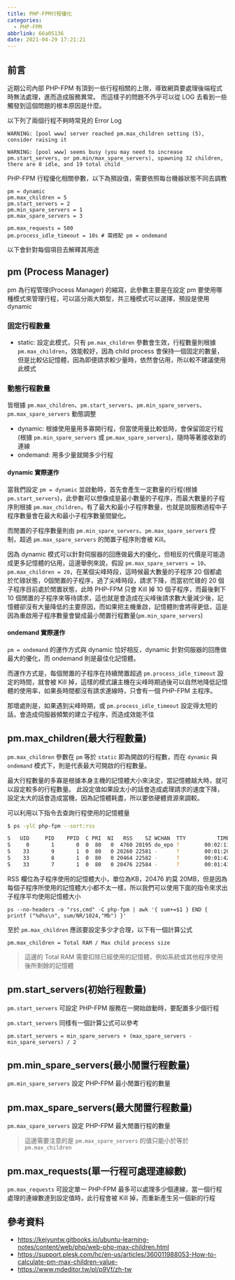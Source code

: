 ```yaml
---
title: PHP-FPM行程優化
categories:
  - PHP-FPM
abbrlink: 66a05136
date: 2021-04-29 17:21:21
---
```


## 前言

近期公司內部 PHP-FPM 有頂到一些行程相關的上限，導致網頁要處理後端程式時無法處理，進而造成服務異常。 而這樣子的問題不外乎可以從 LOG 去看到一些觸發到這個問題的根本原因是什麼。

以下列了兩個行程不夠時常見的 Error Log

```text
WARNING: [pool www] server reached pm.max_children setting (5), consider raising it
```

```text
WARNING: [pool www] seems busy (you may need to increase pm.start_servers, or pm.min/max_spare_servers), spawning 32 children, there are 0 idle, and 19 total child
```

<!--more-->

PHP-FPM 行程優化相關參數，以下為預設值，需要依照每台機器狀態不同去調教

```text
pm = dynamic
pm.max_children = 5
pm.start_servers = 2
pm.min_spare_servers = 1
pm.max_spare_servers = 3

pm.max_requests = 500
pm.process_idle_timeout = 10s # 需搭配 pm = ondemand
```

以下會針對每個項目去解釋其用途

## pm (Process Manager)

pm 為行程管理(Process Manager) 的縮寫，此參數主要是在設定 pm 要使用哪種模式來管理行程，可以區分兩大類型，共三種模式可以選擇，預設是使用 dynamic

### 固定行程數量
- static: 設定此模式，只有 `pm.max_children` 參數會生效，行程數量則根據 `pm.max_children`，效能較好，因為 child process 會保持一個固定的數量，但是比較佔記憶體，因為即便請求較少量時，依然會佔用，所以較不建議使用此模式

### 動態行程數量

皆根據 `pm.max_children`、`pm.start_servers`、`pm.min_spare_servers`、`pm.max_spare_servers` 動態調整

- dynamic: 根據使用量用多寡開行程，但當使用量比較低時，會保留固定行程(根據 `pm.min_spare_servers` 或 `pm.max_spare_servers`)，隨時等著接收新的連線
- ondemand: 用多少量就開多少行程

#### dynamic 實際運作

當我們設定 `pm = dynamic` 並啟動時，首先會產生一定數量的行程(根據 `pm.start_servers`)，此參數可以想像成是最小數量的子程序，而最大數量的子程序則根據 `pm.max_children`，有了最大和最小子程序數量，也就是說服務過程中子程序數量會在最大和最小子程序數量間變化。

而閒置的子程序數量則由 `pm.min_spare_servers`、`pm.max_spare_servers` 控制，超過 `pm.max_spare_servers` 的閒置子程序則會被 Kill。

因為 dynamic 模式可以針對伺服器的回應做最大的優化，但相反的代價是可能造成更多記憶體的佔用，這邊舉例來說，假設 `pm.max_spare_servers = 10`、`pm.max_children = 20`，在某個尖峰時段，這時候最大數量的子程序 20 個都處於忙碌狀態，0個閒置的子程序，過了尖峰時段，請求下降，而當初忙碌的 20 個子程序目前處於閒置狀態，此時 PHP-FPM 只會 Kill 掉 10 個子程序，而最後剩下 10 個閒置的子程序來等待請求，這也就是會造成在尖峰後請求數大量減少後，記憶體卻沒有大量降低的主要原因，而如果把主機重啟，記憶體則會將得更低，這是因為重啟用子程序數量會變成最小閒置行程數量(`pm.min_spare_servers`)

#### ondemand 實際運作

`pm = ondemand` 的運作方式與 dynamic 恰好相反，dynamic 針對伺服器的回應做最大的優化，而 ondemand 則是最佳化記憶體。

而運作方式是，每個閒置的子程序在持續閒置超過 `pm.process_idle_timeout` 設定的時間，就會被 Kill 掉，這樣的模式讓主機在尖峰時期過後可以自然地降低記憶體的使用率，如果長時間都沒有請求連線時，只會有一個 PHP-FPM 主程序。

那壞處則是，如果遇到尖峰時期，或 `pm.process_idle_timeout` 設定得太短的話，會造成伺服器頻繁的建立子程序，而造成效能不佳

## pm.max_children(最大行程數量)

`pm.max_children` 參數在 `pm` 等於 `static` 即為開啟的行程數，而在 `dynamic` 與 `ondemand` 模式下，則是代表最大可開啟的行程數量。

最大行程數量的多寡是根據本身主機的記憶體大小來決定，當記憶體越大時，就可以設定較多的行程數量。 此設定值如果設太小的話會造成處理請求的速度下降，設定太大的話會造成當機，因為記憶體耗盡，所以要依硬體資源來調較。

可以利用以下指令去查詢行程使用的記憶體量

```bash
$ ps -ylC php-fpm --sort:rss

S   UID     PID    PPID  C PRI  NI   RSS    SZ WCHAN  TTY          TIME CMD
S     0       1       0  0  80   0  4760 20195 do_epo ?        00:02:11 php-fpm
S    33       9       1  0  80   0 20260 22581 -      ?        00:01:20 php-fpm
S    33       8       1  0  80   0 20464 22582 -      ?        00:01:42 php-fpm
S    33       7       1  0  80   0 20476 22584 -      ?        00:01:43 php-fpm
```

RSS 欄位為子程序使用的記憶體大小，單位為KB，20476 約莫 20MB，但是因為每個子程序所使用的記憶體大小都不太一樣，所以我們可以使用下面的指令來求出子程序平均使用記憶體大小

```
ps --no-headers -o "rss,cmd" -C php-fpm | awk '{ sum+=$1 } END { printf ("%d%s\n", sum/NR/1024,"Mb") }'
```

至於 `pm.max_children` 應該要設定多少才合理，以下有一個計算公式

```
pm.max_children = Total RAM / Max child process size
```

> 這邊的 Total RAM 需要扣除已經使用的記憶體，例如系統或其他程序使用後所剩餘的記憶體

## pm.start_servers(初始行程數量)

`pm.start_servers` 可設定 PHP-FPM 服務在一開始啟動時，要配置多少個行程

`pm.start_servers` 同樣有一個計算公式可以參考

```
pm.start_servers = min_spare_servers + (max_spare_servers - min_spare_servers) / 2
```

## pm.min_spare_servers(最小閒置行程數量)

`pm.min_spare_servers` 設定 PHP-FPM 最小閒置行程的數量

## pm.max_spare_servers(最大閒置行程數量)

`pm.max_spare_servers` 設定 PHP-FPM 最大閒置行程的數量

> 這邊需要注意的是 `pm.max_spare_servers` 的值只能小於等於 `pm.max_children`

## pm.max_requests(單一行程可處理連線數)

`pm.max_requests` 可設定單一 PHP-FPM 最多可以處理多少個連線，當一個行程處理的連線數達到設定值時，此行程會被 Kill 掉，而重新產生另一個新的行程

## 參考資料

- https://kejyuntw.gitbooks.io/ubuntu-learning-notes/content/web/php/web-php-max-children.html
- https://support.plesk.com/hc/en-us/articles/360011988053-How-to-calculate-pm-max-children-value-
- https://www.mdeditor.tw/pl/p9Vf/zh-tw
